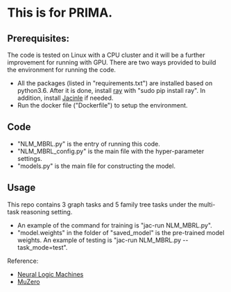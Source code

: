 # This is for PRIMA.

## Prerequisites:
The code is tested on Linux with a CPU cluster and it will be a further improvement for running with GPU. There are two ways provided to build the environment for running the code.
- All the packages (listed in "requirements.txt") are installed based on python3.6. After it is done, install [ray](https://github.com/ray-project/ray) with "sudo pip install ray". In addition, install [Jacinle](https://github.com/vacancy/Jacinle/tree/ed90c3a70a133eb9c6c2f4ea2cc3d907de7ffd57) if needed.
- Run the docker file ("Dockerfile") to setup the environment.

## Code
- "NLM_MBRL.py" is the entry of running this code.
- "NLM_MBRL_config.py" is the main file with the hyper-parameter settings.
- "models.py" is the main file for constructing the model.

## Usage
This repo contains 3 graph tasks and 5 family tree tasks under the multi-task reasoning setting.
- An example of the command for training is "jac-run NLM_MBRL.py". 
- "model.weights" in the folder of "saved_model" is the pre-trained model weights. An example of testing is "jac-run NLM_MBRL.py --task_mode=test".

Reference:
- [Neural Logic Machines](https://github.com/google/neural-logic-machines)
- [MuZero](https://github.com/werner-duvaud/muzero-general)

